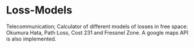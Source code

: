 # Loss-Models
Telecommunication; Calculator of different models of losses in free space: Okumura Hata, Path Loss, Cost 231 and Fressnel Zone.
A google maps API is also implemented.
